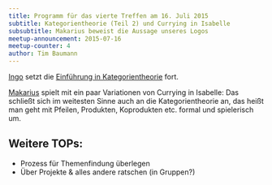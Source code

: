 ```yaml
---
title: Programm für das vierte Treffen am 16. Juli 2015
subtitle: Kategorientheorie (Teil 2) und Currying in Isabelle
subsubtitle: Makarius beweist die Aussage unseres Logos
meetup-announcement: 2015-07-16
meetup-counter: 4
author: Tim Baumann
---
```


[Ingo](https://github.com/iblech) setzt die [Einführung in
Kategorientheorie](/posts/2015-05-26-ankuendigung-drittes-treffen.html)
fort.

[Makarius](http://sketis.net/) spielt mit ein paar Variationen von Currying in
Isabelle: Das schließt sich im weitesten Sinne auch an die Kategorientheorie
an, das heißt man geht mit Pfeilen, Produkten, Koprodukten etc. formal und
spielerisch um.

## Weitere TOPs:

- Prozess für Themenfindung überlegen
- Über Projekte & alles andere ratschen (in Gruppen?)

